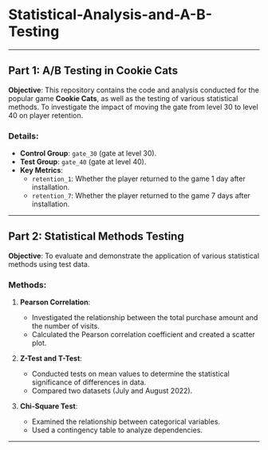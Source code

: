 # Statistical-Analysis-and-A-B-Testing

---

## Part 1: A/B Testing in Cookie Cats
**Objective**: This repository contains the code and analysis conducted for the popular game **Cookie Cats**, as well as the testing of various statistical methods. To investigate the impact of moving the gate from level 30 to level 40 on player retention.

### Details:
- **Control Group**: `gate_30` (gate at level 30).
- **Test Group**: `gate_40` (gate at level 40).
- **Key Metrics**:
  - `retention_1`: Whether the player returned to the game 1 day after installation.
  - `retention_7`: Whether the player returned to the game 7 days after installation.

---

## Part 2: Statistical Methods Testing
**Objective**: To evaluate and demonstrate the application of various statistical methods using test data.

### Methods:
1. **Pearson Correlation**:
   - Investigated the relationship between the total purchase amount and the number of visits.
   - Calculated the Pearson correlation coefficient and created a scatter plot.

2. **Z-Test and T-Test**:
   - Conducted tests on mean values to determine the statistical significance of differences in data.
   - Compared two datasets (July and August 2022).

3. **Chi-Square Test**:
   - Examined the relationship between categorical variables.
   - Used a contingency table to analyze dependencies.

---
